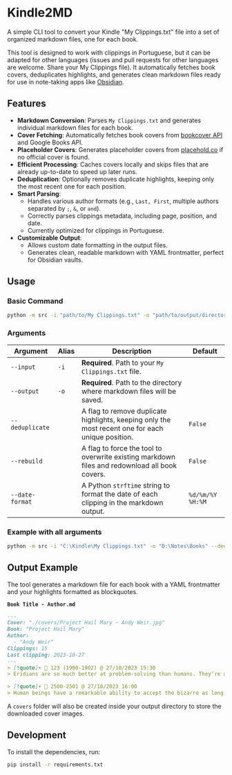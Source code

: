 # Kindle2MD

A simple CLI tool to convert your Kindle "My Clippings.txt" file into a set of organized markdown files, one for each book.

This tool is designed to work with clippings in Portuguese, but it can be adapted for other languages (issues and pull requests for other languages are welcome. Share your My Clippings file). It automatically fetches book covers, deduplicates highlights, and generates clean markdown files ready for use in note-taking apps like [Obsidian](https://obsidian.md/).

## Features

- **Markdown Conversion**: Parses `My Clippings.txt` and generates individual markdown files for each book.
- **Cover Fetching**: Automatically fetches book covers from [bookcover API](https://github.com/w3slley/bookcover-api/i) and Google Books API.
- **Placeholder Covers**: Generates placeholder covers from [placehold.co](https://placehold.co) if no official cover is found.
- **Efficient Processing**: Caches covers locally and skips files that are already up-to-date to speed up later runs.
- **Deduplication**: Optionally removes duplicate highlights, keeping only the most recent one for each position.
- **Smart Parsing**:
    - Handles various author formats (e.g., `Last, First`, multiple authors separated by `;`, `&`, or `and`).
    - Correctly parses clippings metadata, including page, position, and date.
    - Currently optimized for clippings in Portuguese.
- **Customizable Output**:
    - Allows custom date formatting in the output files.
    - Generates clean, readable markdown with YAML frontmatter, perfect for Obsidian vaults.

## Usage

### Basic Command

```bash
python -m src -i "path/to/My Clippings.txt" -o "path/to/output/directory"
```

### Arguments

| Argument | Alias | Description | Default |
|---|---|---|---|
| `--input` | `-i` | **Required**. Path to your `My Clippings.txt` file. | |
| `--output` | `-o` | **Required**. Path to the directory where markdown files will be saved. | |
| `--deduplicate` | | A flag to remove duplicate highlights, keeping only the most recent one for each unique position. | `False` |
| `--rebuild` | | A flag to force the tool to overwrite existing markdown files and redownload all book covers. | `False` |
| `--date-format`| | A Python `strftime` string to format the date of each clipping in the markdown output. | `%d/%m/%Y %H:%M` |

### Example with all arguments

```bash
python -m src -i "C:\Kindle\My Clippings.txt" -o "D:\Notes\Books" --deduplicate --rebuild --date-format "%Y-%m-%d %H:%M"
```

## Output Example

The tool generates a markdown file for each book with a YAML frontmatter and your highlights formatted as blockquotes.

**`Book Title - Author.md`**
```markdown
---
Cover: "./covers/Project Hail Mary - Andy Weir.jpg"
Book: "Project Hail Mary"
Author:
  - "Andy Weir"
Clippings: 15
Last clipping: 2023-10-27
---
> [!quote]+ 📄 123 (1900-1902) @ 27/10/2023 15:30
> Eridians are so much better at problem-solving than humans. They’re also better at being not-stupid.

> [!quote]+ 📑 2500-2501 @ 27/10/2023 16:00
> Human beings have a remarkable ability to accept the bizarre as long as it’s explained with a straight face.
```

A `covers` folder will also be created inside your output directory to store the downloaded cover images.

## Development

To install the dependencies, run:
```bash
pip install -r requirements.txt
```
